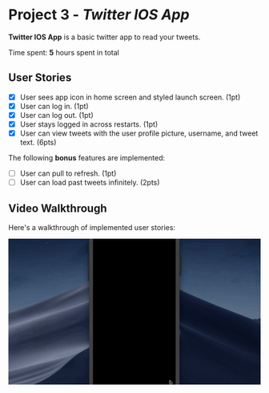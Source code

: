 # Project 3 - *Twitter IOS App*

**Twitter IOS App** is a basic twitter app to read your tweets.

Time spent: **5** hours spent in total

## User Stories

- [x] User sees app icon in home screen and styled launch screen. (1pt)
- [x] User can log in. (1pt)
- [x] User can log out. (1pt)
- [x] User stays logged in across restarts. (1pt)
- [x] User can view tweets with the user profile picture, username, and tweet text. (6pts)

The following **bonus** features are implemented:

- [ ] User can pull to refresh. (1pt)
- [ ] User can load past tweets infinitely. (2pts)

## Video Walkthrough

Here's a walkthrough of implemented user stories:

<img src='assignment_3.gif' title='Video Walkthrough' width='' alt='Video Walkthrough' />

